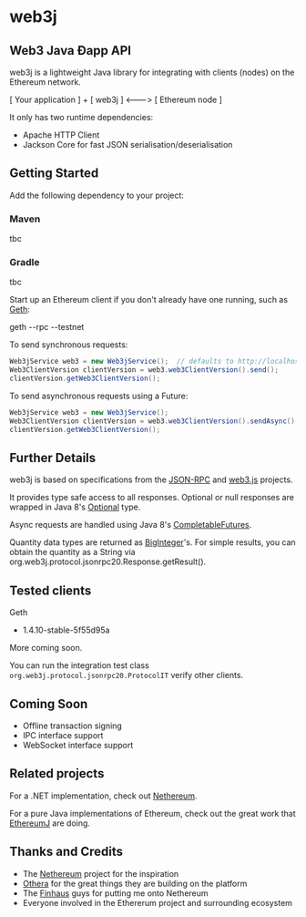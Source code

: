 # web3j 
## Web3 Java Ðapp API 

web3j is a lightweight Java library for integrating with clients (nodes) on the Ethereum network.

[ Your application ] + [ web3j ] <---> [ Ethereum node ]

It only has two runtime dependencies:

* Apache HTTP Client 
* Jackson Core for fast JSON serialisation/deserialisation


## Getting Started

Add the following dependency to your project:

### Maven

tbc

### Gradle

tbc


Start up an Ethereum client if you don't already have one running, such as [Geth](https://github.com/ethereum/go-ethereum/wiki/geth):

geth --rpc --testnet


To send synchronous requests:


```java
Web3jService web3 = new Web3jService();  // defaults to http://localhost:8545/
Web3ClientVersion clientVersion = web3.web3ClientVersion().send();
clientVersion.getWeb3ClientVersion();
```

To send asynchronous requests using a Future:

```java
Web3jService web3 = new Web3jService();
Web3ClientVersion clientVersion = web3.web3ClientVersion().sendAsync().get();
clientVersion.getWeb3ClientVersion();
```


## Further Details

web3j is based on specifications from the [JSON-RPC](https://github.com/ethereum/wiki/wiki/JSON-RPC) and [web3.js](https://github.com/ethereum/web3.js) projects. 

It provides type safe access to all responses. Optional or null responses are wrapped in Java 8's [Optional](https://docs.oracle.com/javase/8/docs/api/java/util/Optional.html) type.

Async requests are handled using Java 8's [CompletableFutures](https://docs.oracle.com/javase/8/docs/api/java/util/concurrent/CompletableFuture.html).

Quantity data types are returned as [BigInteger](https://docs.oracle.com/javase/8/docs/api/java/math/BigInteger.html)'s. For simple results, you can obtain the quantity as a String via org.web3j.protocol.jsonrpc20.Response.getResult().


## Tested clients

Geth
* 1.4.10-stable-5f55d95a

More coming soon.

You can run the integration test class `org.web3j.protocol.jsonrpc20.ProtocolIT` verify other clients.


## Coming Soon

* Offline transaction signing
* IPC interface support
* WebSocket interface support


## Related projects

For a .NET implementation, check out [Nethereum](https://github.com/Nethereum/Nethereum).
 
For a pure Java implementations of Ethereum, check out the great work that [EthereumJ](https://github.com/ethereum/ethereumj) are doing.


## Thanks and Credits

* The [Nethereum](https://github.com/Nethereum/Nethereum) project for the inspiration
* [Othera](https://www.othera.com.au/) for the great things they are building on the platform
* The [Finhaus](http://finhaus.com.au/) guys for putting me onto Nethereum
* Everyone involved in the Ethererum project and surrounding ecosystem
